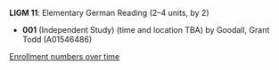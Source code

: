 **LIGM 11**: Elementary German Reading (2–4 units, by 2)

- **001** (Independent Study) (time and location TBA) by Goodall, Grant Todd (A01546486)

[Enrollment numbers over time](./LIGM11.tsv)
